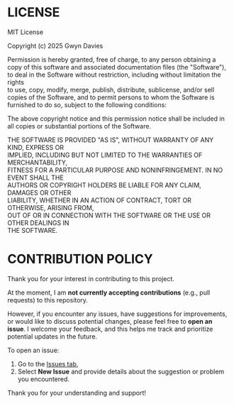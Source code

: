 # LICENSE

MIT License

Copyright (c) 2025 Gwyn Davies

Permission is hereby granted, free of charge, to any person obtaining a copy
of this software and associated documentation files (the "Software"), to deal
in the Software without restriction, including without limitation the rights  
to use, copy, modify, merge, publish, distribute, sublicense, and/or sell      
copies of the Software, and to permit persons to whom the Software is          
furnished to do so, subject to the following conditions:                        

The above copyright notice and this permission notice shall be included in    
all copies or substantial portions of the Software.                            

THE SOFTWARE IS PROVIDED "AS IS", WITHOUT WARRANTY OF ANY KIND, EXPRESS OR     
IMPLIED, INCLUDING BUT NOT LIMITED TO THE WARRANTIES OF MERCHANTABILITY,       
FITNESS FOR A PARTICULAR PURPOSE AND NONINFRINGEMENT. IN NO EVENT SHALL THE    
AUTHORS OR COPYRIGHT HOLDERS BE LIABLE FOR ANY CLAIM, DAMAGES OR OTHER         
LIABILITY, WHETHER IN AN ACTION OF CONTRACT, TORT OR OTHERWISE, ARISING FROM,  
OUT OF OR IN CONNECTION WITH THE SOFTWARE OR THE USE OR OTHER DEALINGS IN      
THE SOFTWARE.


# CONTRIBUTION POLICY

Thank you for your interest in contributing to this project.

At the moment, I am **not currently accepting contributions** (e.g., pull requests) to this repository.

However, if you encounter any issues, have suggestions for improvements, or would like to discuss potential changes, please feel free to **open an issue**. I welcome your feedback, and this helps me track and prioritize potential updates in the future.

To open an issue:
1. Go to the [Issues tab](https://github.com/GwynDavies/sn1ff/issues),
2. Select **New Issue** and provide details about the suggestion or problem you encountered.

Thank you for your understanding and support!

